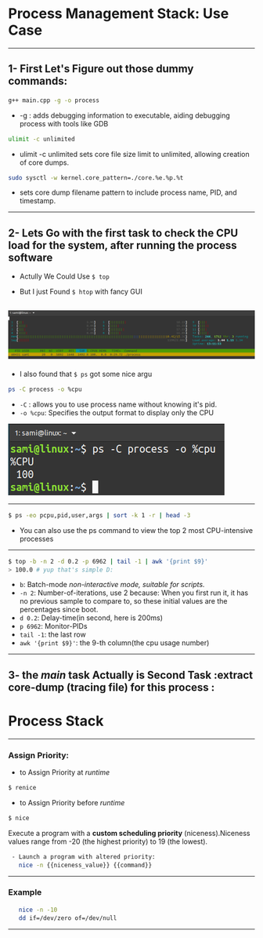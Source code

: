 # Process Management Stack: Use Case
---

## 1- **First Let's Figure out those dummy commands**:

```bash
g++ main.cpp -g -o process
```
- -g : adds debugging information to executable, 
     aiding debugging process with tools like GDB


```bash
ulimit -c unlimited
```


- ulimit -c unlimited sets core file size limit to unlimited, 
allowing creation of core dumps.


```bash
sudo sysctl -w kernel.core_pattern=./core.%e.%p.%t
```
- sets core dump filename pattern to 
include process name, PID, and timestamp.

---

## 2- **Lets Go with the first task to check the CPU load for the system, after running the process software**

- Actully We Could Use ```$ top ``` 

- But I just Found ``` $ htop ``` with fancy GUI

![p1](/LinuxFundamentals/03.Process_Stack/assests/2.png)
---
- I also found that `` $ ps `` got some nice argu
```bash
ps -C process -o %cpu
```
- ``-C`` : allows you to use process name without knowing it's pid.
- ``-o %cpu``: Specifies the output format to display only the CPU

![p2](/LinuxFundamentals/03.Process_Stack/assests/3.jpg)

---
```bash
$ ps -eo pcpu,pid,user,args | sort -k 1 -r | head -3 
```

- You can also use the ps command to view the top 2 most CPU-intensive processes 
---
```bash
$ top -b -n 2 -d 0.2 -p 6962 | tail -1 | awk '{print $9}'
> 100.0 # yup that's simple D:
```
- ``b``: Batch-mode *non-interactive mode, suitable for scripts.*
- ``-n 2``: Number-of-iterations, use 2 because: When you first run it, it has no previous sample to compare to, so these initial values are the percentages since boot.
- ``d 0.2``: Delay-time(in second, here is 200ms)
- ``p 6962``: Monitor-PIDs
- ``tail -1``: the last row
- ``awk '{print $9}'``: the 9-th column(the cpu usage number)
---

## 3- **the *main* task Actually is Second Task :extract core-dump (tracing file) for this process :**



# Process Stack
----

### Assign Priority:

- to Assign Priority at *runtime*
```bash
$ renice
```

- to Assign Priority before *runtime*
```bash
$ nice
```

Execute a program with a **custom scheduling priority** (niceness).Niceness values range from -20 (the highest priority) to 19 (the lowest).
```bash
 - Launch a program with altered priority:
   nice -n {{niceness_value}} {{command}}
```
----
### Example

```bash
   nice -n -10 
   dd if=/dev/zero of=/dev/null
```

------
